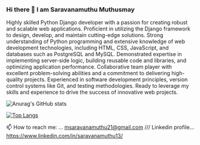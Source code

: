 ### Hi there 👋 I am Saravanamuthu Muthusmay

<!--
**saravanamuthu1/saravanamuthu1** is a ✨ _special_ ✨ repository because its `README.md` (this file) appears on your GitHub profile.

Here are some ideas to get you started:

- 🔭 I’m currently working on ...
- 🌱 I’m currently learning ...
- 👯 I’m looking to collaborate on ...
- 🤔 I’m looking for help with ...
- 💬 Ask me about ...
- 📫 How to reach me: ...
- 😄 Pronouns: ...
- ⚡ Fun fact: ...
-->

Highly skilled Python Django developer with a passion for creating robust and scalable web applications. Proficient in utilizing the Django framework to design, develop, and maintain cutting-edge solutions. Strong understanding of Python programming and extensive knowledge of web development technologies, including HTML, CSS, JavaScript, and databases such as PostgreSQL and MySQL. Demonstrated expertise in implementing server-side logic, building reusable code and libraries, and optimizing application performance. Collaborative team player with excellent problem-solving abilities and a commitment to delivering high-quality projects. Experienced in software development principles, version control systems like Git, and testing methodologies. Ready to leverage my skills and experience to drive the success of innovative web projects.

![Anurag's GitHub stats](https://github-readme-stats.vercel.app/api?username=saravanamuthu1&show_icons=true&theme=radical)

[![Top Langs](https://github-readme-stats.vercel.app/api/top-langs/?username=saravanamuthu1)](https://github.com/saravanamuthu1/github-readme-stats)

📫 How to reach me: ...
msaravanamuthu21@gmail.com ///
Linkedin profile...
https://www.linkedin.com/in/saravanamuthu13/
